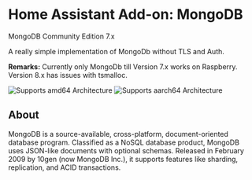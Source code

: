 # Home Assistant Add-on: MongoDB

MongoDB Community Edition 7.x

A really simple implementation of MongoDb without TLS and Auth.

**Remarks:** Currently only MongoDb till Version 7.x works on Raspberry. Version 8.x has issues with tsmalloc.

![Supports amd64 Architecture][amd64-shield]
![Supports aarch64 Architecture][aarch64-shield]

## About

MongoDB is a source-available, cross-platform, document-oriented database program. Classified as a NoSQL database product, MongoDB uses JSON-like documents with optional schemas. Released in February 2009 by 10gen (now MongoDB Inc.), it supports features like sharding, replication, and ACID transactions.

[amd64-shield]: https://img.shields.io/badge/amd64-yes-green.svg
[aarch64-shield]: https://img.shields.io/badge/aarch64-yes-green.svg
